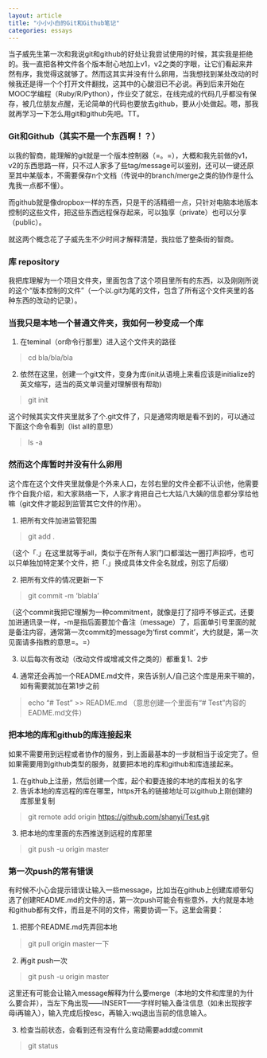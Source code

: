 ```yaml
---
layout: article
title: "小小小白的Git和Github笔记"
categories: essays
---
```


当子威先生第一次和我说git和github的好处让我尝试使用的时候，其实我是拒绝的。我一直把各种文件各个版本耐心地加上v1，v2之类的字眼，让它们看起来井然有序，我觉得这就够了。然而这其实并没有什么卵用，当我想找到某处改动的时候我还是得一个个打开文件翻找，这其中的心酸泪已不必说。再到后来开始在MOOC学编程（Ruby/R/Python），作业交了就忘，在线完成的代码几乎都没有保存，被几位朋友点醒，无论简单的代码也要放去github，要从小处做起。嗯，那我就再学习一下怎么用git和github先吧。TT。

### Git和Github（其实不是一个东西啊！？）

以我的智商，能理解的git就是一个版本控制器（=。=），大概和我先前做的v1，v2的东西思路一样，只不过人家多了些tag/message可以鉴别，还可以一键还原至其中某版本，不需要保存n个文档（传说中的branch/merge之类的协作是什么鬼我一点都不懂）。

而github就是像dropbox一样的东西，只是干的活精细一点，只针对电脑本地版本控制的这些文件，把这些东西远程保存起来，可以独享（private）也可以分享（public）。

就这两个概念花了子威先生不少时间才解释清楚，我拉低了整条街的智商。

### 库 repository

我把库理解为一个项目文件夹，里面包含了这个项目里所有的东西，以及刚刚所说的这个“版本控制的文件”（一个以.git为尾的文件，包含了所有这个文件夹里的各种东西的改动的记录）。

### 当我只是本地一个普通文件夹，我如何一秒变成一个库

1. 在teminal（or命令行那里）进入这个文件夹的路径

> cd bla/bla/bla

2. 依然在这里，创建一个git文件，变身为库(init从语境上来看应该是initialize的英文缩写，适当的英文单词量对理解很有帮助)

> git init 

这个时候其实文件夹里就多了个.git文件了，只是通常肉眼是看不到的，可以通过下面这个命令看到（list all的意思）

> ls -a 

### 然而这个库暂时并没有什么卵用

这个库在这个文件夹里就像是个外来人口，左邻右里的文件全都不认识他，他需要作个自我介绍，和大家熟络一下，人家才肯把自己七大姑八大姨的信息都分享给他嘛（git文件才能起到监管其它文件的作用）。

1. 把所有文件加进监管犯围

> git add . 

（这个「.」在这里就等于all，类似于在所有人家门口都溜达一圈打声招呼，也可以只单独加特定某个文件，把「.」换成具体文件全名就成，别忘了后缀）

2. 把所有文件的情况更新一下

> git commit -m ‘blabla’ 

（这个commit我把它理解为一种commitment，就像是打了招呼不够正式，还要加进通讯录一样，-m是指后面要加个备注（message）了，后面单引号里面的就是备注内容，通常第一次commit的message为‘first commit’，大约就是，第一次见面请多指教的意思=。=）

3. 以后每次有改动（改动文件或增减文件之类的）都重复1、2步

4. 通常还会再加一个README.md文件，来告诉别人/自己这个库是用来干嘛的，如有需要就加在第1步之前

> echo “# Test” >> README.md
（意思创建一个里面有“# Test”内容的EADME.md文件）

### 把本地的库和github的库连接起来

如果不需要用到远程或者协作的服务，到上面最基本的一步就相当于设定完了。但如果需要用到github类型的服务，就要把本地的库和github和库连接起来。

1. 在github上注册，然后创建一个库，起个和要连接的本地的库相关的名字
2. 告诉本地的库远程的库在哪里，https开名的链接地址可以github上刚创建的库那里复制

> git remote add origin https://github.com/shanyi/Test.git

3. 把本地的库里面的东西推送到远程的库那里

> git push -u origin master

### 第一次push的常有错误

有时候不小心会提示错误让输入一些message，比如当在github上创建库顺带勾选了创建README.md的文件的话，第一次push可能会有些意外，大约就是本地和github都有文件，而且是不同的文件，需要协调一下。这里会需要：

1. 把那个README.md先弄回本地

> git pull origin master一下

2. 再git push一次

> git push -u origin master

这里还有可能会让输入message解释为什么要merge（本地的文件和库里的为什么要合并），当左下角出现——INSERT——字样时输入备注信息（如未出现按字母i再输入），输入完成后按esc，再输入:wq退出当前的信息输入。

3. 检查当前状态，会看到还有没有什么变动需要add或commit

> git status



